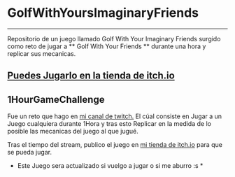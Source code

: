 # GolfWithYoursImaginaryFriends
--------------------------------
Repositorio de un juego llamado Golf With Your Imaginary Friends
surgido como reto de jugar a ** Golf With Your Friends **
durante una hora y replicar sus mecanicas.

## [Puedes Jugarlo en la tienda de itch.io](thekingofshadows98.itch.io/golfwithyourimaginaryfriends) 

## 1HourGameChallenge

Fue un reto que hago en [mi canal de twitch.](www.twitch.tv/thekingofshadows98)
El cúal consiste en Jugar a un Juego cualquiera durante 1Hora y tras esto
Replicar en la medida de lo posible las mecanicas del juego al que jugué.

Tras el tiempo del stream, publico el juego en [mi tienda de itch.io](thekingofshadows98.itch.io) para que se pueda jugar.

* Este Juego sera actualizado si vuelgo a jugar o si me aburro :s *
